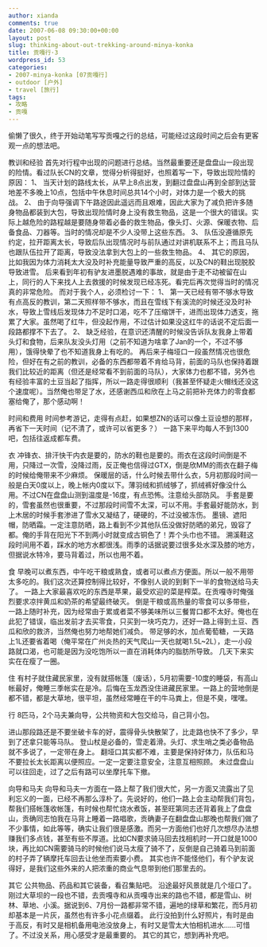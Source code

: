 ```yaml
---
author: xianda
comments: true
date: 2007-06-08 09:30:00+00:00
layout: post
slug: thinking-about-out-trekking-around-minya-konka
title: 贡嘎行·3
wordpress_id: 53
categories:
- 2007-minya-konka [07贡嘎行]
- outdoor [户外]
- travel [旅行]
tags:
- 攻略
- 贡嘎
---
```


偷懒了很久，终于开始动笔写写贡嘎之行的总结，可能经过这段时间之后会有更客观一点的想法吧。





教训和经验
首先对行程中出现的问题进行总结。当然最重要还是盘盘山一段出现的险情。看过队长CN的文章，觉得分析得挺好，也照着写一下，导致出现险情的原因：
1、 当天计划的路线太长，从早上8点出发，到翻过盘盘山再到全部到达营地差不多晚上10点，包括中午休息时间总共14个小时，对体力是一个极大的挑战。
2、 由于向导强调下午路途因此遥远而且艰难，因此大家为了减负把许多随身物品都装到大包，导致出现险情时身上没有救生物品，这是一个很大的错误。实际上越危险的路程越是要随身带着必备的救生物品，像头灯、火源、保暖衣物、后备食品、刀器等。当时的情况却是不少人没带上这些东西。
3、 队伍没遵循原先约定，拉开距离太长，导致后队出现情况时与前队通过对讲机联系不上；而且马队也跟队伍拉开了距离，导致没法拿到大包上的一些救生物品。
4、 其它的原因，比如我因为体力消耗太大没及时补充能量导致严重的高反，以及CN的鞋出现脱胶导致进雪。  <!-- more -->
后来看到年初有驴友进墨脱遇难的事故，就是由于走不动被留在山上，同行的人下来找人上去救援的时候发现已经冻死。看完后再次觉得当时的情况真的非常危险。
而对于我个人，必须检讨一下：
1、 第一天已经有带不够水导致有点高反的教训，第二天照样带不够水，而且在雪线下有溪流的时候还没及时补水，导致上雪线后发现体力不足时口渴，吃不了压缩饼干，进而出现体力透支，拖累了大家。虽然喝了红牛，但没起作用，不过估计如果没这红牛的话说不定后面一段路都撑不下去了。
2、 缺乏经验，在意识还清醒的时候没告诉队友我身上带着头灯和食物，后来队友没头灯用（之前不知道为啥拿了Jan的一个，不过不够用），饿得快晕了也不知道我身上有吃的。
再后来子梅垭口一段虽然情况也很危险，但好在有之前的教训，必备的东西都带着不肯给马背，前面的马队也保持着跟我们比较近的距离（但还是经常看不到前面的马队），大家体力也都不错，另外也有经验丰富的土豆当起了指挥，所以一路走得很顺利（我甚至怀疑走火帽线还没这个速度呢）。当然俺也带足了水，还感谢西瓜和欣在上马之前把补充体力的零食都塞给俺了，那个感动啊！





时间和费用
时间参考游记，走得有点赶，如果想ZN的话可以像土豆设想的那样，再省下一天时间（记不清了，或许可以省更多？）
一路下来平均每人不到1300吧，包括往返成都车费。





衣
冲锋衣、排汗快干内衣是要的，防水的鞋也是要的。雨衣在这段时间倒是不用，只降过一次雪，没降过雨，反正俺也信得过GTX，倒是欣MM的雨衣在翻子梅的时候给俺带来不少麻烦。
保暖层的话，什么时候去带什么衣，5月初那段时间一般是白天0度以上，晚上帐内0度以下。薄羽绒和抓绒够了，抓绒裤好像没什么用。不过CN在盘盘山测到温度是-16度，有点恐怖。注意给头部防风。
手套是要的，雪套虽然也很重要，不过那段时间雪不太深，可以不用。手套最好能防水，到上木居的时候手套渗进了雪水又凝结了，硬硬的，不过没被冻伤。
墨镜、遮阳帽，防晒霜。一定注意防晒，路上看到不少其他队伍没做好防晒的弟兄，毁容了都。俺的手背在阳光下不到两小时就变成古铜色了！弄个头巾也不错。
溯溪鞋这段时间用不着，踩水的地方水都很浅。雨季的话据说要过很多处水深及膝的地方，但据说水特冷，要马背着过，所以也用不着。





食
早晚可以煮东西，中午吃干粮或熟食，或者可以煮点方便面。所以一般不用带太多吃的。我们这次还算控制得比较好，不像别人说的到剩下一半的食物送给马夫了。
一路上大家最喜欢吃的东西是苹果，最受欢迎的菜是榨菜。在贡嘎寺时俺强烈要求凉拌黄瓜和奶茶的希望最终破灭。
倒是干粮或高热量的零食可以多带些，一路上随时补充，因为经常由于累或者菜不够美味所以三餐胃口都不太好。俺也在此犯了错误，临出发前才去买零食，只买到一块巧克力，还好一路上得到土豆、西瓜和欣的救济，当然俺也努力地帮她们减负。
带足够的水，加点葡萄糖，一天路上1L还要省着喝（俺平常在广州炎热的天气爬山一天也就喝1.5L~2L），走一小段路就口渴，也可能是因为没吃饱所以一直在消耗体内的脂肪所导致。
几天下来实实在在瘦了一圈。





住
有村子就住藏民家里，没有就搭帐篷（废话），5月初需要-10度的睡袋，有高山帐最好，俺睡三季帐实在是冷。后悔在玉龙西没住进藏民家里。一路上的营地倒是都不错，都是大草地，很平坦，虽然经常睡在干的牛马粪上，但是不臭，嘿嘿。





行
8匹马，2个马夫兼向导，公共物资和大包交给马，自己背小包。



进山那段路还是不要坐破卡车的好，震得骨头快散架了，比走路也快不了多少，早到了还拿只能等马队。
登山杖是必备的，雪走着滑。头灯、求生哨之类必备物品就不多说了，一定带在身上。
翻垭口其实都不难，主要是保持好体力，队伍和马不要拉长太长距离以便照应。一定一定要注意安全，注意互相照顾。
未过盘盘山可以往回走，过了之后有路可以坐摩托车下撤。





向导和马夫
向导和马夫一方面在一路上帮了我们很大忙，另一方面又流露出了见利忘义的一面，已经不再那么淳朴了。先说好的，他们一路上会主动帮我们背包，帮我们搭帐篷收帐篷，有时候也帮忙烧水煮饭，甚至旺第同志还背着我上了盘盘山，贡确同志怕我在马背上睡着一路唱歌，贡确妻子在翻盘盘山那晚也帮我们做了不少事情，如此等等，确实让我们很是感激。而另一方面他们也好几次想尽办法想赚我们多点钱，甚至有些不厚道。比如CN要求骑马回去找相机时一开口就是1000块，再比如CN需要骑马的时候他们说马太瘦了骑不了，反倒是自己骑着马到前面的村子弄了辆摩托车回去让他坐而索要小费。
其实也许不能怪他们，有个驴友说得好，是我们这些外来的人把浓重的商业气息带到他们那里去的。





其它
公共物品、药品和其它装备，看召集贴吧。
沿途最好风景就是几个垭口了。刚过大草坝的一段也不错，去贡嘎寺和从贡嘎寺出来的路也不错，都是雪山、树林、草地、小溪。据说到6、7月份一路都非常不错，遍地的绿草和繁花，而5月初却基本是一片灰，虽然也有许多小花点缀着。
此行没拍到什么好照片，有时是由于高反，有时又是相机备用电池没放身上，有时又是雪太大怕相机进水……可惜了。不过没关系，用心感受才是最重要的。
其它的其它，想到再补充吧。





